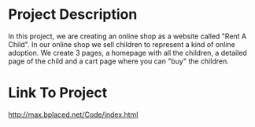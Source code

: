 # Project Description
In this project, we are creating an online shop as a website called "Rent A Child". In our online shop we sell children to represent a kind of online adoption. We create 3 pages, a homepage with all the children, a detailed page of the child and a cart page where you can "buy" the children.
# Link To Project
http://max.bplaced.net/Code/index.html
